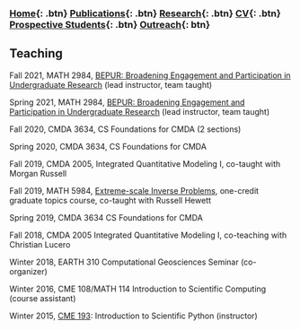 ### [Home](https://eileenrmartin.github.io){: .btn}     [Publications](/publications){: .btn}     [Research](/research){: .btn}      [CV](/docs/ermartin_CV.pdf){: .btn}    [Prospective Students](/prospectiveStudents){: .btn}   [Outreach](/outreach){: btn}

## Teaching

Fall 2021, MATH 2984, [BEPUR: Broadening Engagement and Participation in Undergraduate Research](https://sites.google.com/vt.edu/bepur-math-2984) (lead instructor, team taught)

Spring 2021, MATH 2984, [BEPUR: Broadening Engagement and Participation in Undergraduate Research](https://sites.google.com/vt.edu/bepur-math-2984) (lead instructor, team taught)

Fall 2020, CMDA 3634, CS Foundations for CMDA (2 sections)

Spring 2020, CMDA 3634, CS Foundations for CMDA

Fall 2019, CMDA 2005, Integrated Quantitative Modeling I, co-taught with Morgan Russell

Fall 2019, MATH 5984, [Extreme-scale Inverse Problems](https://sites.google.com/vt.edu/extreme), one-credit graduate topics course,  co-taught with Russell Hewett

Spring 2019, CMDA 3634 CS Foundations for CMDA

Fall 2018, CMDA 2005 Integrated Quantitative Modeling I, co-teaching with Christian Lucero

Winter 2018, EARTH 310 Computational Geosciences Seminar (co-organizer)

Winter 2016, CME 108/MATH 114 Introduction to Scientific Computing (course assistant)

Winter 2015, [CME 193](http://www.stanford.edu/~ermartin/Teaching/CME193-Winter15/home.html): Introduction to Scientific Python (instructor)